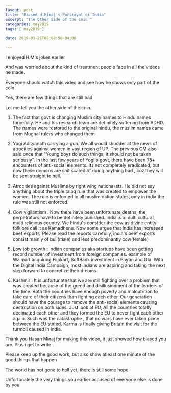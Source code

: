 ```yaml
---
layout: post
title: "Biased H Minaj's Portrayal of India"
excerpt: "The Other Side of the coin "
categories: may2019
tags: [ may2019 ]

date: 2019-03-21T08:08:50-04:00

---
```



I enjoyed H.M's jokes earlier

And was worried about the kind of treatment people face in all the videos he made.

Everyone should watch this video and see how he shows only part of the coin

Yes, there are few things that are still bad

Let me tell you the other side of the coin.

1. The fact that govt is changing Muslim city names to Hindu names forcefully. He and his research team are definitely suffering from ADHD. The names were restored to the original hindu, the muslim names came from Mughal rulers who changed them

2. Yogi Adityanath carrying a gun. We all would shudder at the news of atrocities against women in vast region of UP. The previous CM also said once that "Young boys do such things, it should not be taken seriously". In the last few years of Yogi's govt, there have been 75+ encounters of anti-social elements. Its not completely eradicated, but now these demons are shit scared of doing anything bad , coz they will be sent straight to hell.

3. Atrocities against Muslims by right wing nationalists. He did not say anything about the triple talaq rule that was created to empower the women. The rule is enforced in all muslim nation states, only in india the rule was still not enforced.

4. Cow vigilantism : Now there have been unfortunate deaths, the perpetrators have to be definitely punished. India is a multi cultural, multi religious country. We hindu's consider the cow as divine entity. folklore call it as Kamadhenu. Now some argue that India has increased beef exports. Please read the reports carefully, india's beef exports consist mainly of bull(male) and less predominantly cow(female)

5. Low job growth : Indian companies aka startups have been getting record number of investment from foreign companies. example of Walmart acquiring Flipkart, SoftBank investment in Paytm and Ola. With the Digital India Campaign, most indians are aspiring and taking the next step forward to concretize their dreams

6. Kashmir : It is unfortunate that we are still fighting over a problem that was created because of the greed and disillusionment of the leaders of the time. Both the countries have enough poverty and malnutrition to take care of their citizens than fighting each other. Our generation should have the courage to remove the anti-social elements causing destruction on both sides. Just look at EU, All the countries totally decimated each other and they formed the EU to never fight each other again. Such was the catastrophe , that no wars have ever taken place between the EU stated. Karma is finally giving Britain the visit for the turmoil caused in India.

Thank you Hasan Minaj for making this video, it just showed how biased you are. Plus i get to write .

Please keep up the good work, but also show atleast one minute of the good things that happen

The world has not gone to hell yet, there is still some hope

Unfortunately the very things you earlier accused of everyone else is done by you 
